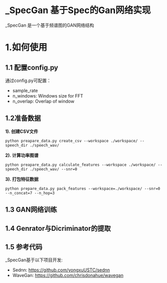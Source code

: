 # _SpecGan 基于Spec的Gan网络实现

_SpecGan 是一个基于频谱图的GAN网络结构

# 1.如何使用

## 1.1 配置config.py

通过config.py可配置：

- sample_rate
- n_windows: Windows size for FFT
- n_overlap: Overlap of window

## 1.2准备数据

**1). 创建CSV文件**

`python preapare_data.py create_csv --workspace ./workspace/ --speech_dir ./speech_wav/`

**2). 计算功率图谱**

`python preapare_data.py calculate_features --workspace ./workspace/ --speech_dir ./speech_wav/ --snr=0`

**3). 打包特征数据**

`python prepare_data.py pack_features --workspace=./workspace/ --snr=0 --n_concat=7 --n_hop=3`

## 1.3 GAN网络训练

## 1.4 Genrator与Dicriminator的提取

## 1.5 参考代码

_SpecGan基于以下项目开发: 

- Sednn: https://github.com/yongxuUSTC/sednn
- WaveGan: https://github.com/chrisdonahue/wavegan


